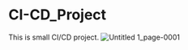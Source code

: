 # CI-CD_Project
This is small CI/CD project.
![Untitled 1_page-0001](https://github.com/ismail-cs/Continuous_integration-Project/assets/62925102/cb10c4e6-e550-4a91-9407-a4f0ee6f2876)
